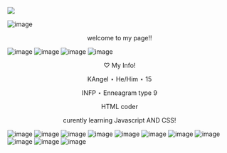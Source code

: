 ![](https://komarev.com/ghpvc/?username=THE-INTERNET-ANGEL&color=blue)

![image](https://i.pinimg.com/originals/d6/50/89/d65089df822b9ee5acbde82ec944ad2a.jpg)
<p align="center">
welcome to my page!!

![image](https://64.media.tumblr.com/6bc0d30a188342a200824e1f4fb0a096/ec4e0e3064314d61-95/s75x75_c1/188099f20ab3d825c3862f7c5906fb6e409f355a.gifv)
![image](https://64.media.tumblr.com/c7e6c7087e0c7acbd109a0ff27bef501/ec4e0e3064314d61-c8/s400x600/42265d2c5ff90478e4b1fad4930e14e4c4f5b4ce.pnj)
![image](https://64.media.tumblr.com/52d3b7e91b3af58d3cfa5ead417eee48/ec4e0e3064314d61-77/s250x400/7f9a2fbd548df621e6598c8138293a6fc77f218d.gifv)
![image](https://64.media.tumblr.com/2fd02e26d1a45a2630cfa5a59c4ee2a6/67ae9ab26b796bb9-46/s250x400/71d6766c748fffb014bbd210c6a636e14011eb7f.gifv)

<p align="center">
♡ My Info!

<p align="center">
KAngel ⋆ He/Him ⋆ 15
<p align="center">
INFP ⋆ Enneagram type 9
<p align="center">
HTML coder 
<p align="center">
curently learning Javascript AND CSS!

![image](https://64.media.tumblr.com/9c5e42aa94c5388eba5f5f68b6d67196/e4a0bbfbab0a44fe-23/s100x200/cee6d4d05cabbcf296354e9c91994160c23a3316.pnj)
![image](https://64.media.tumblr.com/3ed765f3c2169b34e1437bafff243af5/21317507f7352712-58/s100x200/cf38c13bcc6aec64c29ea201b9e4240f05453669.gifv)
![image](https://64.media.tumblr.com/e3e3da105885c61cbc40b734a20db3ae/25bc0f925f97076d-3a/s250x400/bbf7fc5a293ea9d3fb1f7cdbeb6c551a112e1c7f.gifv)
![image](https://64.media.tumblr.com/79fffceb90868eb621b89cdf190e95ea/25bc0f925f97076d-60/s250x400/4d4aa2c8036550d8c5dc18ea182cdaef398b4cca.gifv)
![image](https://64.media.tumblr.com/67f2335bbf84fdeba4217ad32f337949/25bc0f925f97076d-55/s250x400/757fa6f79d8a89593d3f483e172979f297256903.gifv)
![image](https://64.media.tumblr.com/8378bab90b71ef16ff7068f5c1173a31/1aefeced37ef47a9-05/s100x200/45b9bf7cc27a177e22782c67d7d04d5c946102ed.gifv)
![image](https://64.media.tumblr.com/ead727db84dfc0162e7adbacc0ded202/1aefeced37ef47a9-a6/s100x200/85c1d1c05a70e62c1430b7220ae5b67fd03c5811.webp)
![image](https://64.media.tumblr.com/c2f0682aa59aeb9588898fc168138664/1aefeced37ef47a9-7d/s100x200/2a55194ed2b3201a39306f6542cc651b3b8195ef.webp)
![image](https://64.media.tumblr.com/4bb1a217cf3e370cde5b8144399cc3f3/1aefeced37ef47a9-0a/s100x200/e7dfd08b3a35f429d072ec6b7fbc9fcba8437a64.webp)
![image](https://64.media.tumblr.com/13e6f4d9e7b78a53cdb21a065a05692c/1aefeced37ef47a9-82/s100x200/a24a1677d860ef3d68e48c7228484f8f8fc80742.gifv)
![image](https://64.media.tumblr.com/71f0008a671a4ddf93ed8aa5ee382f48/29f3e687d4a4e8a9-ba/s100x200/39c12c5922d7813a333270425afa3dfb55016637.gifv)
